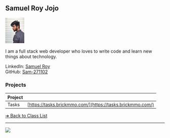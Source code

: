 <style>@import url("//readme.codeadam.ca/readme.css");</style>

## Samuel Roy Jojo

![Samuel Roy](../images/Sam-271102-2.jpeg)




I am a full stack web developer who loves to write code and learn new things about technology.
 
LinkedIn: [Samuel Roy](https://www.linkedin.com/in/samuel-roy-8551082b3/)  
GitHub: [Sam-271102](https://github.com/Sam-271102)  

### Projects

| Project | |
| - | - |
| Tasks | [https://tasks.brickmmo.com/](https://tasks.brickmmo.com/) |

[&#10132; Back to Class List](/)

---

<a href="https://brickmmo.com">
<img src="https://brickmmo.com/images/brickmmo-logo-horizontal.jpg" width="100">
</a>
